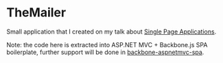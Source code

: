 # TheMailer

Small application that I created on my talk about [Single Page Applications](https://speakerdeck.com/alexanderbeletsky/building-single-page-applications).

Note: the code here is extracted into ASP.NET MVC + Backbone.js SPA boilerplate, further support will be done in [backbone-aspnetmvc-spa](https://github.com/alexanderbeletsky/backbone-aspnetmvc-spa). 